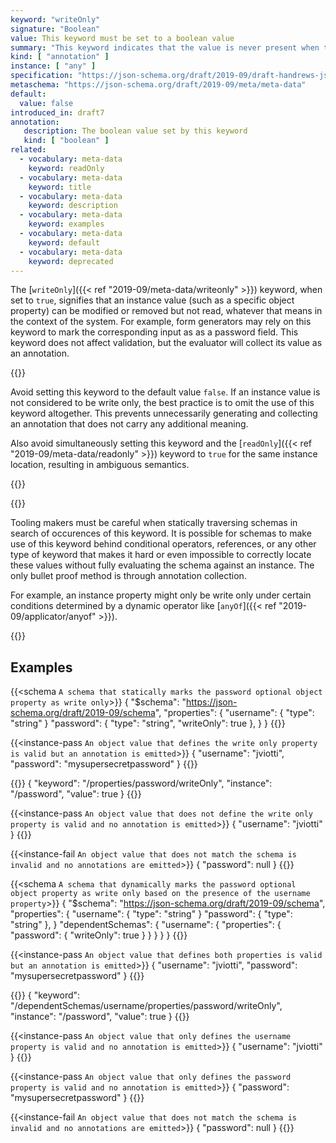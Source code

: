 ```yaml
---
keyword: "writeOnly"
signature: "Boolean"
value: This keyword must be set to a boolean value
summary: "This keyword indicates that the value is never present when the instance is retrieved from the owning authority."
kind: [ "annotation" ]
instance: [ "any" ]
specification: "https://json-schema.org/draft/2019-09/draft-handrews-json-schema-validation-02#rfc.section.9.4"
metaschema: "https://json-schema.org/draft/2019-09/meta/meta-data"
default:
  value: false
introduced_in: draft7
annotation:
   description: The boolean value set by this keyword
   kind: [ "boolean" ]
related:
  - vocabulary: meta-data
    keyword: readOnly
  - vocabulary: meta-data
    keyword: title
  - vocabulary: meta-data
    keyword: description
  - vocabulary: meta-data
    keyword: examples
  - vocabulary: meta-data
    keyword: default
  - vocabulary: meta-data
    keyword: deprecated
---
```


The [`writeOnly`]({{< ref "2019-09/meta-data/writeonly" >}}) keyword, when set to `true`, signifies that an instance value
(such as a specific object property) can be modified or removed but not read,
whatever that means in the context of the system. For example, form generators
may rely on this keyword to mark the corresponding input as as a password
field. This keyword does not affect validation, but the evaluator will collect
its value as an annotation.

{{<best-practice>}}

Avoid setting this keyword to the default value `false`. If an instance value
is not considered to be write only, the best practice is to omit the use of
this keyword altogether. This prevents unnecessarily generating and collecting
an annotation that does not carry any additional meaning.

Also avoid simultaneously setting this keyword and the [`readOnly`]({{< ref
"2019-09/meta-data/readonly" >}}) keyword to `true` for the same instance
location, resulting in ambiguous semantics.

{{</best-practice>}}

{{<common-pitfall>}}

Tooling makers must be careful when statically traversing schemas in search of
occurences of this keyword. It is possible for schemas to make use of this
keyword behind conditional operators, references, or any other type of keyword
that makes it hard or even impossible to correctly locate these values without
fully evaluating the schema against an instance. The only bullet proof method
is through annotation collection.

For example, an instance property might only be write only under certain
conditions determined by a dynamic operator like [`anyOf`]({{< ref
"2019-09/applicator/anyof" >}}).

{{</common-pitfall>}}

## Examples

{{<schema `A schema that statically marks the password optional object property as write only`>}}
{
  "$schema": "https://json-schema.org/draft/2019-09/schema",
  "properties": {
    "username": { "type": "string" }
    "password": { "type": "string", "writeOnly": true },
  }
}
{{</schema>}}

{{<instance-pass `An object value that defines the write only property is valid but an annotation is emitted`>}}
{ "username": "jviotti", "password": "mysupersecretpassword" }
{{</instance-pass>}}

{{<instance-annotation>}}
{ "keyword": "/properties/password/writeOnly", "instance": "/password", "value": true }
{{</instance-annotation>}}

{{<instance-pass `An object value that does not define the write only property is valid and no annotation is emitted`>}}
{ "username": "jviotti" }
{{</instance-pass>}}

{{<instance-fail `An object value that does not match the schema is invalid and no annotations are emitted`>}}
{ "password": null }
{{</instance-fail>}}

{{<schema `A schema that dynamically marks the password optional object property as write only based on the presence of the username property`>}}
{
  "$schema": "https://json-schema.org/draft/2019-09/schema",
  "properties": {
    "username": { "type": "string" }
    "password": { "type": "string" },
  }
  "dependentSchemas": {
    "username": {
      "properties": { "password": { "writeOnly": true } }
    }
  }
}
{{</schema>}}

{{<instance-pass `An object value that defines both properties is valid but an annotation is emitted`>}}
{ "username": "jviotti", "password": "mysupersecretpassword" }
{{</instance-pass>}}

{{<instance-annotation>}}
{ "keyword": "/dependentSchemas/username/properties/password/writeOnly", "instance": "/password", "value": true }
{{</instance-annotation>}}

{{<instance-pass `An object value that only defines the username property is valid and no annotation is emitted`>}}
{ "username": "jviotti" }
{{</instance-pass>}}

{{<instance-pass `An object value that only defines the password property is valid and no annotation is emitted`>}}
{ "password": "mysupersecretpassword" }
{{</instance-pass>}}

{{<instance-fail `An object value that does not match the schema is invalid and no annotations are emitted`>}}
{ "password": null }
{{</instance-fail>}}
